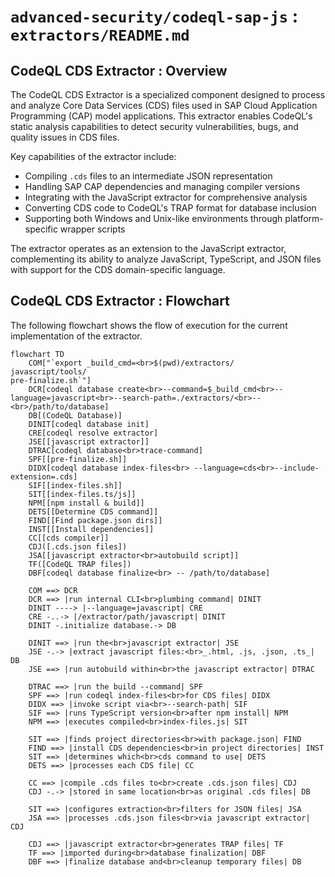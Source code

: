 # `advanced-security/codeql-sap-js` : `extractors/README.md`

## CodeQL CDS Extractor : Overview

The CodeQL CDS Extractor is a specialized component designed to process and analyze Core Data Services (CDS) files used in SAP Cloud Application Programming (CAP) model applications. This extractor enables CodeQL's static analysis capabilities to detect security vulnerabilities, bugs, and quality issues in CDS files.

Key capabilities of the extractor include:
- Compiling `.cds` files to an intermediate JSON representation
- Handling SAP CAP dependencies and managing compiler versions
- Integrating with the JavaScript extractor for comprehensive analysis
- Converting CDS code to CodeQL's TRAP format for database inclusion
- Supporting both Windows and Unix-like environments through platform-specific wrapper scripts

The extractor operates as an extension to the JavaScript extractor, complementing its ability to analyze JavaScript, TypeScript, and JSON files with support for the CDS domain-specific language.

## CodeQL CDS Extractor : Flowchart

The following flowchart shows the flow of execution for the current implementation of the extractor.

```mermaid
flowchart TD
    COM["`export _build_cmd=<br>$(pwd)/extractors/
javascript/tools/
pre-finalize.sh`"]
    DCR[codeql database create<br>--command=$_build_cmd<br>--language=javascript<br>--search-path=./extractors/<br>--<br>/path/to/database]
    DB[(CodeQL Database)]
    DINIT[codeql database init]
    CRE[codeql resolve extractor]
    JSE[[javascript extractor]]
    DTRAC[codeql database<br>trace-command]
    SPF[[pre-finalize.sh]]
    DIDX[codeql database index-files<br> --language=cds<br>--include-extension=.cds]
    SIF[[index-files.sh]]
    SIT[[index-files.ts/js]]
    NPM[[npm install & build]]
    DETS[[Determine CDS command]]
    FIND[[Find package.json dirs]]
    INST[[Install dependencies]]
    CC[[cds compiler]]
    CDJ([.cds.json files])
    JSA[[javascript extractor<br>autobuild script]]
    TF([CodeQL TRAP files])
    DBF[codeql database finalize<br> -- /path/to/database]

    COM ==> DCR
    DCR ==> |run internal CLI<br>plumbing command| DINIT
    DINIT ----> |--language=javascript| CRE
    CRE -..-> |/extractor/path/javascript| DINIT
    DINIT -.initialize database.-> DB

    DINIT ==> |run the<br>javascript extractor| JSE
    JSE -.-> |extract javascript files:<br>_.html, .js, .json, .ts_| DB
    JSE ==> |run autobuild within<br>the javascript extractor| DTRAC
    
    DTRAC ==> |run the build --command| SPF
    SPF ==> |run codeql index-files<br>for CDS files| DIDX
    DIDX ==> |invoke script via<br>--search-path| SIF
    SIF ==> |runs TypeScript version<br>after npm install| NPM
    NPM ==> |executes compiled<br>index-files.js| SIT
    
    SIT ==> |finds project directories<br>with package.json| FIND
    FIND ==> |install CDS dependencies<br>in project directories| INST
    SIT ==> |determines which<br>cds command to use| DETS
    DETS ==> |processes each CDS file| CC
    
    CC ==> |compile .cds files to<br>create .cds.json files| CDJ
    CDJ -.-> |stored in same location<br>as original .cds files| DB
    
    SIT ==> |configures extraction<br>filters for JSON files| JSA
    JSA ==> |processes .cds.json files<br>via javascript extractor| CDJ
    
    CDJ ==> |javascript extractor<br>generates TRAP files| TF
    TF ==> |imported during<br>database finalization| DBF
    DBF ==> |finalize database and<br>cleanup temporary files| DB
```
